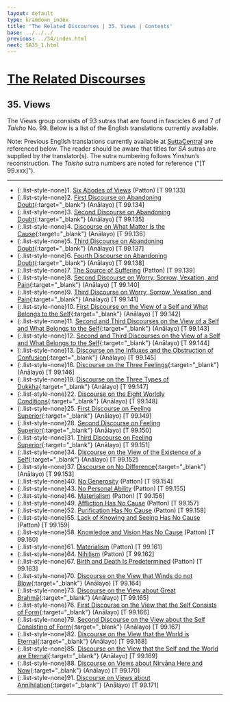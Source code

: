 ```yaml
---
layout: default
type: kramdown_index
title: 'The Related Discourses | 35. Views | Contents'
base: ../../../
previous: ../34/index.html
next: SA35_1.html
---
```


# [The Related Discourses](../index.html)
## 35. Views

The Views group consists of 93 sutras that are found in fascicles 6 and 7 of <em>Taisho</em> No. 99. Below is a list of the English translations currently available.

Note: Previous English translations currently available at <a href="https://suttacentral.net/" target="_blank">SuttaCentral</a> are referenced below. The reader should be aware that titles for *SĀ* sutras are supplied by the translator(s). The sutra numbering follows Yinshun’s reconstruction. The <em>Taisho</em> sutra numbers are noted for reference ("[T 99.xxx]").

---

* {:.list-style-none}1\. [Six Abodes of Views](SA35_1.html) (Patton) [T 99.133]
* {:.list-style-none}2\. [First Discourse on Abandoning Doubt](https://suttacentral.net/sa134/en/analayo){:target="_blank"} (Anālayo) [T 99.134]
* {:.list-style-none}3\. [Second Discourse on Abandoning Doubt](https://suttacentral.net/sa135/en/analayo){:target="_blank"} (Anālayo) [T 99.135]
* {:.list-style-none}4\. [Discourse on What Matter Is the Cause](https://suttacentral.net/sa136/en/analayo){:target="_blank"} (Anālayo) [T 99.136]
* {:.list-style-none}5\. [Third Discourse on Abandoning Doubt](https://suttacentral.net/sa137/en/analayo){:target="_blank"} (Anālayo) [T 99.137]
* {:.list-style-none}6\. [Fourth Discourse on Abandoning Doubt](https://suttacentral.net/sa138/en/analayo){:target="_blank"} (Anālayo) [T 99.138]
* {:.list-style-none}7\. [The Source of Suffering](SA35_7.html) (Patton) [T 99.139]
* {:.list-style-none}8\. [Second Discourse on Worry, Sorrow, Vexation, and Pain](https://suttacentral.net/sa140/en/analayo){:target="_blank"} (Anālayo) [T 99.140]
* {:.list-style-none}9\. [Third Discourse on Worry, Sorrow, Vexation, and Pain](https://suttacentral.net/sa141/en/analayo){:target="_blank"} (Anālayo) [T 99.141]
* {:.list-style-none}10\. [First Discourse on the View of a Self and What Belongs to the Self](https://suttacentral.net/sa142/en/analayo){:target="_blank"} (Anālayo) [T 99.142]
* {:.list-style-none}11\. [Second and Third Discourses on the View of a Self and What Belongs to the Self](https://suttacentral.net/sa143/en/analayo){:target="_blank"} (Anālayo) [T 99.143]
* {:.list-style-none}12\. [Second and Third Discourses on the View of a Self and What Belongs to the Self](https://suttacentral.net/sa144/en/analayo){:target="_blank"} (Anālayo) [T 99.144]
* {:.list-style-none}13\. [Discourse on the Influxes and the Obstruction of Confusion](https://suttacentral.net/sa145/en/analayo){:target="_blank"} (Anālayo) [T 99.145]
* {:.list-style-none}16\. [Discourse on the Three Feelings](https://suttacentral.net/sa146/en/analayo){:target="_blank"} (Anālayo) [T 99.146]
* {:.list-style-none}19\. [Discourse on the Three Types of Dukkha](https://suttacentral.net/sa147/en/analayo){:target="_blank"} (Anālayo) [T 99.147]
* {:.list-style-none}22\. [Discourse on the Eight Worldly Conditions](https://suttacentral.net/sa148/en/analayo){:target="_blank"} (Anālayo) [T 99.148]
* {:.list-style-none}25\. [First Discourse on Feeling Superior](https://suttacentral.net/sa149/en/analayo){:target="_blank"} (Anālayo) [T 99.149]
* {:.list-style-none}28\. [Second Discourse on Feeling Superior](https://suttacentral.net/sa150/en/analayo){:target="_blank"} (Anālayo) [T 99.150]
* {:.list-style-none}31\. [Third Discourse on Feeling Superior](https://suttacentral.net/sa151/en/analayo){:target="_blank"} (Anālayo) [T 99.151]
* {:.list-style-none}34\. [Discourse on the View of the Existence of a Self](https://suttacentral.net/sa152/en/analayo){:target="_blank"} (Anālayo) [T 99.152]
* {:.list-style-none}37\. [Discourse on No Difference](https://suttacentral.net/sa153/en/analayo){:target="_blank"} (Anālayo) [T 99.153]
* {:.list-style-none}40\. [No Generosity](SA35_40.html) (Patton) [T 99.154]
* {:.list-style-none}43\. [No Personal Ability](SA35_43.html) (Patton) [T 99.155]
* {:.list-style-none}46\. [Materialism](SA35_46.html) (Patton) [T 99.156]
* {:.list-style-none}49\. [Affliction Has No Cause](SA35_49.html) (Patton) [T 99.157]
* {:.list-style-none}52\. [Purification Has No Cause](SA35_52.html) (Patton) [T 99.158]
* {:.list-style-none}55\. [Lack of Knowing and Seeing Has No Cause](SA35_55.html) (Patton) [T 99.159]
* {:.list-style-none}58\. [Knowledge and Vision Has No Cause](SA35_58.html) (Patton) [T 99.160]
* {:.list-style-none}61\. [Materialism](SA35_61.html) (Patton) [T 99.161]
* {:.list-style-none}64\. [Nihilism](SA35_64.html) (Patton) [T 99.162]
* {:.list-style-none}67\. [Birth and Death Is Predetermined](SA35_67.html) (Patton) [T 99.163]
* {:.list-style-none}70\. [Discourse on the View that Winds do not Blow](https://suttacentral.net/sa164/en/analayo){:target="_blank"} (Anālayo) [T 99.164]
* {:.list-style-none}73\. [Discourse on the View about Great Brahmā](https://suttacentral.net/sa165/en/analayo){:target="_blank"} (Anālayo) [T 99.165]
* {:.list-style-none}76\. [First Discourse on the View that the Self Consists of Form](https://suttacentral.net/sa166/en/analayo){:target="_blank"} (Anālayo) [T 99.166]
* {:.list-style-none}79\. [Second Discourse on the View about the Self Consisting of Form](https://suttacentral.net/sa167/en/analayo){:target="_blank"} (Anālayo) [T 99.167]
* {:.list-style-none}82\. [Discourse on the View that the World is Eternal](https://suttacentral.net/sa168/en/analayo){:target="_blank"} (Anālayo) [T 99.168]
* {:.list-style-none}85\. [Discourse on the View that the Self and the World are Eternal](https://suttacentral.net/sa169/en/analayo){:target="_blank"} (Anālayo) [T 99.169]
* {:.list-style-none}88\. [Discourse on Views about Nirvāṇa Here and Now](https://suttacentral.net/sa170/en/analayo){:target="_blank"} (Anālayo) [T 99.170]
* {:.list-style-none}91\. [Discourse on Views about Annihilation](https://suttacentral.net/sa171/en/analayo){:target="_blank"} (Anālayo) [T 99.171]

---
